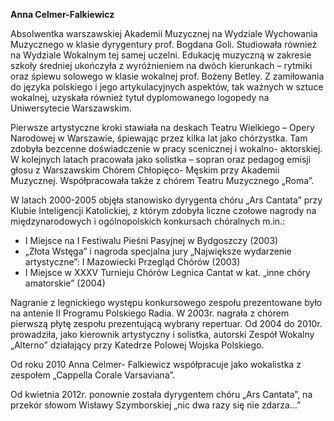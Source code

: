**Anna Celmer-Falkiewicz**

Absolwentka warszawskiej Akademii Muzycznej na Wydziale Wychowania Muzycznego w klasie dyrygentury prof. Bogdana Goli. Studiowała również na Wydziale Wokalnym tej samej uczelni. Edukację muzyczną w zakresie szkoły średniej ukończyła z wyróżnieniem na dwóch kierunkach – rytmiki oraz śpiewu solowego w klasie wokalnej prof. Bożeny Betley. Z zamiłowania do języka polskiego i jego artykulacyjnych aspektów, tak ważnych  w sztuce wokalnej, uzyskała również tytuł dyplomowanego logopedy na Uniwersytecie Warszawskim.

Pierwsze artystyczne kroki stawiała na deskach Teatru Wielkiego – Opery Narodowej w Warszawie, śpiewając przez kilka lat jako chórzystka. Tam zdobyła bezcenne doświadczenie w pracy scenicznej i wokalno- aktorskiej. W kolejnych latach pracowała jako solistka – sopran oraz pedagog emisji głosu z Warszawskim Chórem Chłopięco- Męskim przy Akademii Muzycznej. Współpracowała także z chórem Teatru Muzycznego „Roma”.

W latach 2000-2005 objęła stanowisko dyrygenta chóru „Ars Cantata” przy Klubie Inteligencji Katolickiej, z którym zdobyła liczne czołowe nagrody na międzynarodowych i ogólnopolskich konkursach chóralnych m.in.:
* I Miejsce na I Festiwalu Pieśni Pasyjnej w Bydgoszczy (2003)
* „Złota Wstęga” i nagroda specjalna jury „Największe wydarzenie artystyczne”: I Mazowiecki Przegląd Chórów (2003)
* I Miejsce w XXXV Turnieju Chórów Legnica Cantat w kat. „inne chóry amatorskie” (2004)

Nagranie z legnickiego występu konkursowego zespołu prezentowane było na antenie  II Programu Polskiego Radia. W 2003r. nagrała z chórem pierwszą płytę zespołu prezentującą wybrany repertuar.
Od 2004 do 2010r. prowadziła, jako kierownik artystyczny i solistka, autorski Zespół Wokalny „Alterno” działający przy Katedrze Polowej Wojska Polskiego.

Od roku 2010 Anna Celmer- Falkiewicz współpracuje jako wokalistka z zespołem „Cappella Corale Varsaviana”.

Od kwietnia 2012r. ponownie została dyrygentem chóru „Ars Cantata”, na przekór słowom Wisławy Szymborskiej „nic dwa razy się nie zdarza...”